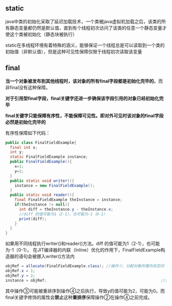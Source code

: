 ## static 

java中类的初始化采取了延迟加载技术，一个类被java虚拟机加载之后，该类的所有静态变量都仍然是默认值，直到有个线程初次访问了该类的任意一个静态变量才使这个类被初始化（静态块被执行）

static在多线程环境有着特殊的涵义，能够保证一个线程总是可以读取到一个类的初始值（非默认值），但是这种可见性保障仅限于线程初次读取该变量

## final

**当一个对象被发布到其他线程时，该对象的所有final字段都是初始化完毕的**。而非final没有这种保障。

**对于引用型final字段，final关键字还进一步确保该字段引用的对象已经初始化完毕**

**final关键字只能保障有序性，不能保障可见性。即对外可见时该对象的final字段必然是初始化完毕的**

有序性保障如下代码：

```java
public class FinalFieldExample{
  final int x;
  int y;
  static FinalFieldExample instance;
  public FinalFieldExample(){
    x=1;
    y=2;
  }
  public static void writer(){
    instance = new FinalFieldExample();
  }
  public static void reader(){
    final FinalFieldExample theInstance = instance;
    if(theInstance != null){
      int diff = theInstance.y - theInstance.x;
      //diff 的值可能为1（2-1），也可能为-1（0-1）
      print(diff);
    }
  }
}
```

如果用不同线程执行writer()和reader()方法。diff 的值可能为1（2-1），也可能为-1（0-1）。
在JIT编译器的内联（Inline）优化的作用下，FinalFieldExample构造器的语句会被挪入writer()方法内

```java
objRef = allocate(FinalFieldExample.class);	//操作①，分配对象所需内存空间
objRef.x = 1;																//操作②，对象初始化
objRef.y = 2;																//操作③，对象初始化
instance = objRef;													//操作④，将对象引用写入共享变量
```

其中操作③可能被重排序到操作④之后执行，导致y的值可能为2，可能为0。而final关键字修饰的属性会**禁止**这种**重排序**保障操作②在操作④之前完成。